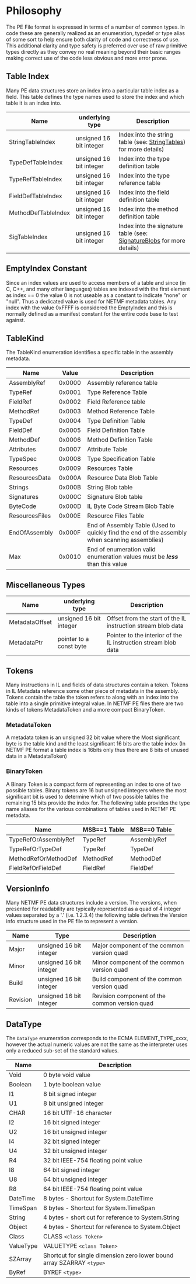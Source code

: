 # Philosophy
The PE File format is expressed in terms of a number of common types. In code these are generally realized as an enumeration, typedef or type alias of some sort to help ensure both clarity of code and correctness of use. This additional clarity and type safety is preferred over use of raw primitive types directly as they convey no real meaning beyond their basic ranges making correct use of the code less obvious and more error prone.

## Table Index
Many PE data structures store an index into a particular table index as a field. This table defines the type names used to store the index and which table it is an index into.

Name                | underlying type         | Description
--------------------|-------------------------|------------
StringTableIndex    | unsigned 16 bit integer | Index into the string table (see: [StringTables](StringTables.md)) for more details)
TypeDefTableIndex   | unsigned 16 bit integer | Index into the type definition table
TypeRefTableIndex   | unsigned 16 bit integer | Index into the type reference table
FieldDefTableIndex  | unsigned 16 bit integer | Index into the field definition table
MethodDefTableIndex | unsigned 16 bit integer | Index into the method definition table
SigTableIndex       | unsigned 16 bit integer | Index into the signature table (see: [SignatureBlobs](SignatureBlobs.md) for more details)

## EmptyIndex Constant
Since an index values are used to access members of a table and since (in C, C++, and many other languages) tables are indexed with the first element as index == 0 the value 0 is not useable as a constant to indicate "none" or "null". Thus a dedicated value is used for NETMF metadata tables. Any index with the value 0xFFFF is considered the EmptyIndex and this is normally defined as a manifest constant for the entire code base to test against. 

## TableKind
The TableKind enumeration identifies a specific table in the assembly metadata.

Name           | Value  | Description
---------------|--------|--------------
AssemblyRef    | 0x0000 | Assembly reference table
TypeRef        | 0x0001 | Type Reference Table
FieldRef       | 0x0002 | Field Reference table
MethodRef      | 0x0003 | Method Reference Table
TypeDef        | 0x0004 | Type Definition Table
FieldDef       | 0x0005 | Field Definition Table
MethodDef      | 0x0006 | Method Definition Table
Attributes     | 0x0007 | Attribute Table
TypeSpec       | 0x0008 | Type Specification Table
Resources      | 0x0009 | Resources Table
ResourcesData  | 0x000A | Resource Data Blob Table
Strings        | 0x000B | String Blob table
Signatures     | 0x000C | Signature Blob table
ByteCode       | 0x000D | IL Byte Code Stream Blob Table
ResourcesFiles | 0x000E | Resource Files Table
EndOfAssembly  | 0x000F | End of Assembly Table (Used to quickly find the end of the assembly when scanning assemblies)
Max            | 0x0010 | End of enumeration valid enumeration values must be **_less_** than this value

## Miscellaneous Types
Name                | underlying type         | Description
--------------------|-------------------------|------------
MetadataOffset      | unsigned 16 bit integer | Offset from the start of the IL instruction stream blob data
MetadataPtr         | pointer to a const byte | Pointer to the interior of the IL instruction stream blob data

## Tokens
Many instructions in IL and fields of data structures contain a token. Tokens in IL Metadata reference some other piece of metadata in the assembly. Tokens contain the table the token refers to along with an index into the table into a single primitive integral value. In NETMF PE files there are two kinds of tokens MetadataToken and a more compact BinaryToken.

### MetadataToken
A metadata token is an unsigned 32 bit value where the Most significant byte is the table kind and the least significant 16 bits are the table index (In NETMF PE format a table index is 16bits only thus there are 8 bits of unused data in a MetadataToken)

### BinaryToken
A Binary Token is a compact form of representing an index to one of two possible tables. Binary tokens are 16 but unsigned integers where the most significant bit is used to determine which of two possible tables the remaining 15 bits provide the index for. The following table provides the type name aliases for the various combinations of tables used in NETMF PE metadata.

Name                 | MSB==1 Table | MSB==0 Table
---------------------|--------------|------------
TypeRefOrAssemblyRef | TypeRef      | AssemblyRef
TypeRefOrTypeDef     | TypeRef      | TypeDef
MethodRefOrMethodDef | MethodRef    | MethodDef
FieldRefOrFieldDef   | FieldRef     | FieldDef

## VersionInfo
Many NETMF PE data structures include a version. The versions, when presented for readability are typically represented as a quad of 4 integer values separated by a '.' (i.e. 1.2.3.4) the following table defines the Version info structure used in the PE file to represent a version.

Name     | Type                    | Description
---------|-------------------------|------------
Major    | unsigned 16 bit integer | Major component of the common version quad
Minor    | unsigned 16 bit integer | Minor component of the common version quad
Build    | unsigned 16 bit integer | Build component of the common version quad
Revision | unsigned 16 bit integer | Revision component of the common version quad

## DataType
The `DataType` enumeration corresponds to the ECMA ELEMENT_TYPE_xxxx, however the
actual numeric values are not the same as the interpreter uses only a reduced
sub-set of the standard values.

Name     | Description
---------|------------
Void     | 0 byte void value
Boolean  | 1 byte boolean value
I1       | 8 bit signed integer
U1       | 8 bit unsigned integer
CHAR     | 16 bit UTF-16 character
I2       | 16 bit signed integer
U2       | 16 bit unsigned integer
I4       | 32 bit signed integer
U4       | 32 bit unsigned integer
R4       | 32 bit IEEE-754 floating point value
I8       | 64 bit signed integer
U8       | 64 bit unsigned integer
R8       | 64 bit IEEE-754 floating point value
DateTime | 8 bytes - Shortcut for System.DateTime
TimeSpan | 8 bytes - Shortcut for System.TimeSpan
String   | 4 bytes - short cut for reference to System.String
Object   | 4 bytes - Shortcut for reference to System.Object
Class    | CLASS `<class Token>`
ValueType| VALUETYPE `<class Token>`
SZArray  | Shortcut for single dimension zero lower bound array SZARRAY `<type>`
ByRef    | BYREF `<type>`

